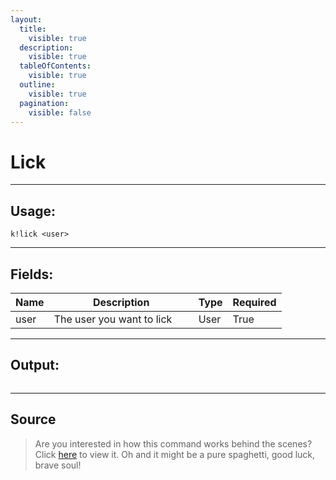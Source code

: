 ```yaml
---
layout:
  title:
    visible: true
  description:
    visible: true
  tableOfContents:
    visible: true
  outline:
    visible: true
  pagination:
    visible: false
---
```


# Lick

***

## Usage:

```
k!lick <user>
```

***

## Fields:

<table><thead><tr><th>Name</th><th width="215">Description</th><th>Type</th><th>Required</th></tr></thead><tbody><tr><td>user</td><td>The user you want to lick</td><td>User</td><td>True</td></tr></tbody></table>

***

## Output:

<div align="left"><figure><img src="/Outputs/Lick.png" alt=""><figcaption></figcaption></figure></div>

***

## Source

> Are you interested in how this command works behind the scenes? Click [here](https://github.com/Kiko-Labs/Kiko-San/blob/stable/src/Prefix%20Commands/Roleplay/lick.js) to view it. Oh and it might be a pure spaghetti, good luck, brave soul!
